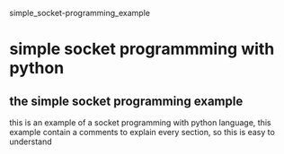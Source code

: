  simple_socket-programming_example
<h1>simple socket programmming with python</h1>

<h2>the simple socket programming example</h2>

this is an example of a socket programming with python language, this example contain a comments to explain every section, so this is easy to understand
